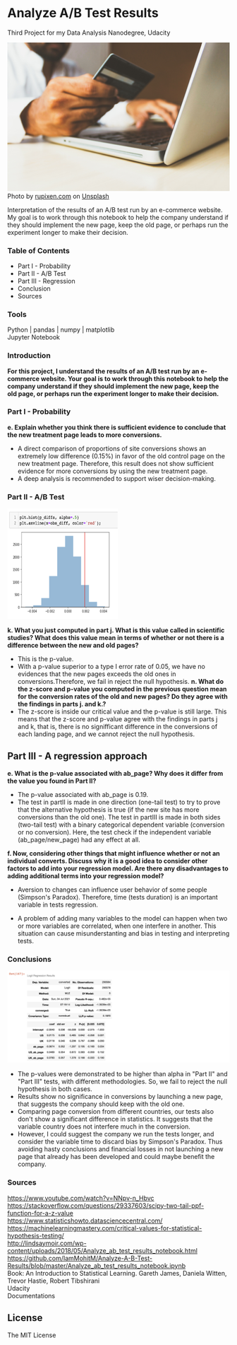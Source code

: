 # Analyze A/B Test Results
Third Project for my Data Analysis Nanodegree, Udacity<br/>

![e-commerce](images/rupixen-com-Q59HmzK38eQ-unsplash.jpeg)
Photo by <a href="https://unsplash.com/@rupixen?utm_source=unsplash&utm_medium=referral&utm_content=creditCopyText">rupixen.com</a> on <a href="https://unsplash.com/s/photos/e-commerce?utm_source=unsplash&utm_medium=referral&utm_content=creditCopyText">Unsplash</a>



Interpretation of the results of an A/B test run by an e-commerce website. My goal is to work through this notebook to help the company understand if they should implement the new page, keep the old page, or perhaps run the experiment longer to make their decision.<br/>

### Table of Contents
- Part I - Probability
- Part II - A/B Test
- Part III - Regression
- Conclusion
- Sources

### Tools
Python | pandas | numpy | matplotlib </br>
Jupyter Notebook


### Introduction
**For this project, I  understand the results of an A/B test run by an e-commerce website. Your goal is to work through this notebook to help the company understand if they should implement the new page, keep the old page, or perhaps run the experiment longer to make their decision.**

### Part I - Probability
**e. Explain whether you think there is sufficient evidence to conclude that the new treatment page leads to more conversions.**
- A direct comparison of proportions of site conversions shows an extremely low difference (0.15%) in favor of the old control page on the new treatment page. Therefore, this result does not show sufficient evidence for more conversions by using the new treatment page.
- A deep analysis is recommended to support wiser decision-making.

### Part II - A/B Test
<img src="images/hist.png" width="250" height="250">

**k. What you just computed in part j. What is this value called in scientific studies? What does this value mean in terms of whether or not there is a difference between the new and old pages?**
- This is the p-value.
- With a p-value superior to a type I error rate of 0.05, we have no evidences that the new pages exceeds the old ones in conversions.Therefore, we fail in reject the null hypothesis.
**n. What do the z-score and p-value you computed in the previous question mean for the conversion rates of the old and new pages? Do they agree with the findings in parts j. and k.?**
- The z-score is inside our critical value and the p-value is still large.
This means that the z-score and p-value agree with the findings in parts j and k, that is, there is no signifficant difference in the conversions of each landing page, and we cannot reject the null hypothesis.

## Part III - A regression approach
**e. What is the p-value associated with ab_page? Why does it differ from the value you found in Part II?**
- The p-value associated with ab_page is 0.19.
- The test in partII is made in one direction (one-tail test) to try to prove that the alternative hypothesis is true (if the new site has more conversions than the old one).
The test in partIII is made in both sides (two-tail test) with a binary categorical dependent variable (conversion or no conversion). Here, the test check if the independent variable (ab_page/new_page) had any effect at all.

**f. Now, considering other things that might influence whether or not an individual converts. Discuss why it is a good idea to consider other factors to add into your regression model. Are there any disadvantages to adding additional terms into your regression model?**

- Aversion to changes can influence user behavior of some people (Simpson's Paradox). Therefore, time (tests duration) is an important variable in tests regression.

- A problem of adding many variables to the model can happen when two or more variables are correlated, when one interfere in another. This situation can cause misunderstanting and bias in testing and interpreting tests.


### Conclusions
![summary](images/summary.png)
- The p-values were demonstrated to be higher than alpha in "Part II" and "Part III" tests, with different methodologies. So, we fail to reject the null hypothesis in both cases.
- Results show no significance in conversions by launching a new page, that suggests the company should keep with the old one.
- Comparing page conversion from different countries, our tests also don't show a significant difference in statistics. It suggests that the variable country does not interfere much in the conversion.
- However, I could suggest the company we run the tests longer, and consider the variable time to discard bias by Simpson's Paradox. Thus avoiding hasty conclusions and financial losses in not launching a new page that already has been developed and could maybe benefit the company.



### Sources
https://www.youtube.com/watch?v=NNpv-n_Hbvc<br/>
https://stackoverflow.com/questions/29337603/scipy-two-tail-ppf-function-for-a-z-value<br/>
https://www.statisticshowto.datasciencecentral.com/<br/>
https://machinelearningmastery.com/critical-values-for-statistical-hypothesis-testing/<br/>
http://lindsaymoir.com/wp-content/uploads/2018/05/Analyze_ab_test_results_notebook.html<br/>
https://github.com/IamMohitM/Analyze-A-B-Test-Results/blob/master/Analyze_ab_test_results_notebook.ipynb<br/>
Book: An Introduction to Statistical Learning. Gareth James, Daniela Witten, Trevor Hastie, Robert Tibshirani<br/>
Udacity<br/>
Documentations<br/>

## License

The MIT License

